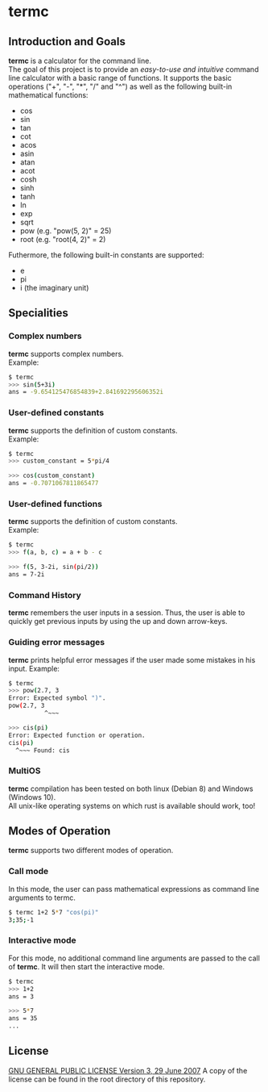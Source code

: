 # termc

## Introduction and Goals
**termc** is a calculator for the command line.\
The goal of this project is to provide an *easy-to-use and intuitive* command line calculator with a basic range of functions.
It supports the basic operations ("+", "-", "*", "/" and "^") as well as the following built-in mathematical functions:
- cos
- sin
- tan
- cot
- acos
- asin
- atan
- acot
- cosh
- sinh
- tanh
- ln
- exp
- sqrt
- pow (e.g. "pow(5, 2)" = 25)
- root (e.g. "root(4, 2)" = 2)

Futhermore, the following built-in constants are supported:
- e
- pi
- i (the imaginary unit)

## Specialities
### Complex numbers
**termc** supports complex numbers.\
Example:
```sh
$ termc
>>> sin(5+3i)
ans = -9.654125476854839+2.841692295606352i
```

### User-defined constants
**termc** supports the definition of custom constants.\
Example:
```sh
$ termc
>>> custom_constant = 5*pi/4

>>> cos(custom_constant)
ans = -0.7071067811865477
```

### User-defined functions
**termc** supports the definition of custom constants.\
Example:
```sh
$ termc
>>> f(a, b, c) = a + b - c

>>> f(5, 3-2i, sin(pi/2))
ans = 7-2i
```

### Command History
**termc** remembers the user inputs in a session. Thus, the user is able to quickly get previous inputs by using the
up and down arrow-keys.

### Guiding error messages
**termc** prints helpful error messages if the user made some mistakes in his input.
Example:
```sh
$ termc
>>> pow(2.7, 3
Error: Expected symbol ")".
pow(2.7, 3
          ^~~~

>>> cis(pi)
Error: Expected function or operation.
cis(pi)
  ^~~~ Found: cis
```

### MultiOS
**termc** compilation has been tested on both linux (Debian 8) and Windows (Windows 10).\
All unix-like operating systems on which rust is available should work, too!

## Modes of Operation
**termc** supports two different modes of operation.

### Call mode
In this mode, the user can pass mathematical expressions as command line arguments to termc.
```sh
$ termc 1+2 5*7 "cos(pi)"
3;35;-1
```

### Interactive mode
For this mode, no additional command line arguments are passed to the call of **termc**.
It will then start the interactive mode.
```sh
$ termc
>>> 1+2
ans = 3

>>> 5*7
ans = 35
...
```

## License
[GNU GENERAL PUBLIC LICENSE Version 3, 29 June 2007](https://www.gnu.org/licenses/gpl.html)
A copy of the license can be found in the root directory of this repository.

